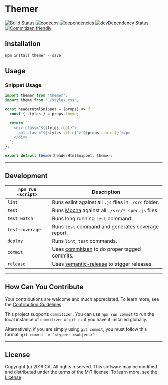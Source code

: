 # Themer
[![Build Status](https://travis-ci.org/CAAPIM/themer.svg?branch=master)](https://travis-ci.org/CAAPIM/themer)
[![codecov](https://codecov.io/gh/CAAPIM/themer/branch/master/graph/badge.svg)](https://codecov.io/gh/CAAPIM/themer)
[![dependencies](https://david-dm.org/CAAPIM/themer.svg)](https://david-dm.org/CAAPIM/themer)
[![devDependency Status](https://david-dm.org/CAAPIM/themer/dev-status.svg)](https://david-dm.org/CAAPIM/themer#info=devDependencies)
[![Commitizen friendly](https://img.shields.io/badge/commitizen-friendly-brightgreen.svg)](http://commitizen.github.io/cz-cli/)

## Installation

```js
npm install themer --save
```

## Usage

### Snippet Usage
```js
import themer from 'themer';
import theme from './styles.css';

const headerHtmlSnippet = (props) => {
  const { styles } = props.theme;

  return `
    <div class="${styles.root}">
      <h1 class="${styles.title}">'${props.content}'</p>
    </div>
  `;
};

export default themer(headerHtmlSnippet, theme);
```
<!--
### API Usage
```js
import { resolveThemes, getThemeVariables, getThemeStyles } from 'themer';

const resolvedTheme = resolveThemes(theme);
const resolvedThemeVars = getThemeVariables(resolvedTheme || {});
const resolvedThemeStyles = getThemeStyles(resolvedTheme, resolvedThemeVars);
```
 -->
 ************************************************************

## Development

|`npm run <script>`|Description|
|------------------|-----------|
|`lint`| Runs eslint against all `.js` files in `./src` folder.|
|`test`|Runs [Mocha](https://github.com/mochajs/mocha) against all `./src/*.spec.js` files.|
|`test:watch`|Runs long running `test` command.|
|`test:coverage`|Runs `test` command and generates coverage report.|
|`deploy`|Runs `lint`, `test` commands.|
|`commit`|Uses [commitizen](https://github.com/commitizen/cz-cli) to do proper tagged commits.|
|`release`|Uses [semantic-release](https://github.com/semantic-release/semantic-release) to trigger releases.|

************************************************************

## How Can You Contribute
Your contributions are welcome and much appreciated. To learn more, see the [Contribution Guidelines](https://github.com/CAAPIM/react-themer/blob/master/CONTRIBUTING.md).

This project supports `commitizen`. You can use `npm run commit` to run the local instance of `commitizen` or `git cz` if you have it installed globally.

Alternatively, if you are simply using `git commit`, you must follow this format:
`git commit -m "<type>: <subject>"`
************************************************************

## License
Copyright (c) 2016 CA. All rights reserved.
This software may be modified and distributed under the terms of the MIT license. To learn more, see the [License](https://github.com/CAAPIM/react-themer/blob/master/LICENSE.md)


